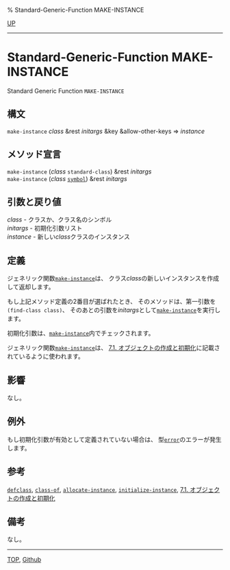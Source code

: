% Standard-Generic-Function MAKE-INSTANCE

[UP](7.7.html)  

---

# Standard-Generic-Function **MAKE-INSTANCE**


Standard Generic Function `MAKE-INSTANCE`


## 構文

`make-instance` *class* &rest *initargs* &key &allow-other-keys => *instance*


## メソッド宣言

`make-instance` (*class* `standard-class`) &rest *initargs*  
`make-instance` (*class* [`symbol`](10.2.symbol.html)) &rest *initargs*


## 引数と戻り値

*class* - クラスか、クラス名のシンボル  
*initargs* - 初期化引数リスト  
*instance* - 新しい*class*クラスのインスタンス


## 定義

ジェネリック関数[`make-instance`](7.7.make-instance.html)は、
クラス*class*の新しいインスタンスを作成して返却します。

もし上記メソッド定義の2番目が選ばれたとき、
そのメソッドは、第一引数を`(find-class class)`、
そのあとの引数を*initargs*として[`make-instance`](7.7.make-instance.html)を実行します。

初期化引数は、[`make-instance`](7.7.make-instance.html)内でチェックされます。

ジェネリック関数[`make-instance`](7.7.make-instance.html)は、
[7.1. オブジェクトの作成と初期化](7.1.html)に記載されているように使われます。


## 影響

なし。


## 例外

もし初期化引数が有効として定義されていない場合は、
型[`error`](9.2.error-condition.html)のエラーが発生します。


## 参考

[`defclass`](7.7.defclass.html),
[`class-of`](7.7.class-of.html),
[`allocate-instance`](7.7.allocate-instance.html),
[`initialize-instance`](7.7.initialize-instance.html),
[7.1. オブジェクトの作成と初期化](7.1.html)


## 備考

なし。


---
[TOP](index.html),  [Github](https://github.com/nptcl/npt-japanese)

